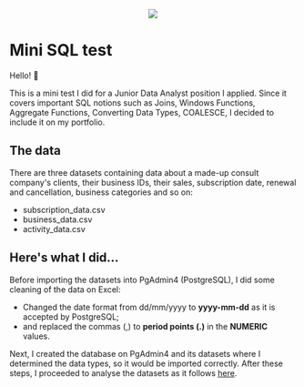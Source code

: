 <p align="center">
	<img src="https://img.shields.io/github/last-commit/marianaobmorais/mini_sql_test?color=%2312bab9&style=flat-square"/>
</p>

# Mini SQL test

Hello! 👋 

This is a mini test I did for a Junior Data Analyst position I applied. Since it covers important SQL notions such as Joins, Windows Functions, Aggregate Functions, Converting Data Types, COALESCE, I decided to include it on my portfolio.

## The data

There are three datasets containing data about a made-up consult company's clients, their business IDs, their sales, subscription date, renewal and cancellation, business categories and so on:
- subscription_data.csv
- business_data.csv
- activity_data.csv

## Here's what I did...

Before importing the datasets into PgAdmin4 (PostgreSQL), I did some cleaning of the data on Excel:
- Changed the date format from dd/mm/yyyy to **yyyy-mm-dd** as it is accepted by PostgreSQL;
- and replaced the commas (,) to **period points (.)** in the **NUMERIC** values.
  
Next, I created the database on PgAdmin4 and its datasets where I determined the data types, so it would be imported correctly.
After these steps, I proceeded to analyse the datasets as it follows [here](https://github.com/marianaobmorais/mini_sql_test/blob/main/mini_sql_test.sql).
